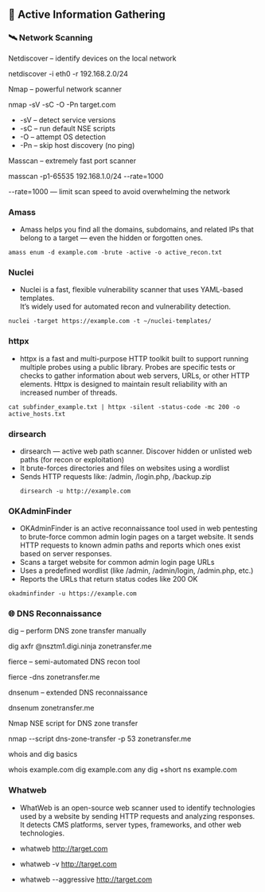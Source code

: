 ## 🔎 Active Information Gathering

### 🛰 Network Scanning

Netdiscover – identify devices on the local network

netdiscover -i eth0 -r 192.168.2.0/24

Nmap – powerful network scanner

nmap -sV -sC -O -Pn target.com

 - -sV – detect service versions
 - -sC – run default NSE scripts
 - -O – attempt OS detection
 - -Pn – skip host discovery (no ping)

Masscan – extremely fast port scanner

masscan -p1-65535 192.168.1.0/24 --rate=1000

--rate=1000 — limit scan speed to avoid overwhelming the network

### Amass ###

- Amass helps you find all the domains, subdomains, and related IPs that belong to a target — even the hidden or forgotten ones.
```
amass enum -d example.com -brute -active -o active_recon.txt
```

### Nuclei ###

- Nuclei is a fast, flexible vulnerability scanner that uses YAML-based templates.  
It’s widely used for automated recon and vulnerability detection.

```
nuclei -target https://example.com -t ~/nuclei-templates/
```

### httpx ###

- httpx is a fast and multi-purpose HTTP toolkit built to support running multiple probes using a public library. Probes are specific tests or checks to gather information about web servers, URLs, or other HTTP elements. Httpx is designed to maintain result reliability with an increased number of threads. 

```
cat subfinder_example.txt | httpx -silent -status-code -mc 200 -o active_hosts.txt
```

### dirsearch ###

- dirsearch — active web path scanner. Discover hidden or unlisted web paths (for recon or exploitation)
 - It brute-forces directories and files on websites using a wordlist
 - Sends HTTP requests like: /admin, /login.php, /backup.zip
   ```
   dirsearch -u http://example.com
   ```

### OKAdminFinder ###
- OKAdminFinder is an active reconnaissance tool used in web pentesting to brute-force common admin login pages on a target website. It sends HTTP requests to known admin paths and reports which ones exist based on server responses.
 - Scans a target website for common admin login page URLs
 - Uses a predefined wordlist (like /admin, /admin/login, /admin.php, etc.)
 - Reports the URLs that return status codes like 200 OK
 ```
okadminfinder -u https://example.com
```

### 🌐 DNS Reconnaissance

dig – perform DNS zone transfer manually

dig axfr @nsztm1.digi.ninja zonetransfer.me

fierce – semi-automated DNS recon tool

fierce -dns zonetransfer.me

dnsenum – extended DNS reconnaissance

dnsenum zonetransfer.me

Nmap NSE script for DNS zone transfer

nmap --script dns-zone-transfer -p 53 zonetransfer.me

whois and dig basics

whois example.com
dig example.com any
dig +short ns example.com

### Whatweb ###

- WhatWeb is an open-source web scanner used to identify technologies used by a website by sending HTTP requests and analyzing responses. It detects CMS platforms, server types, frameworks, and other web technologies.

 - whatweb http://target.com
 - whatweb -v http://target.com
 - whatweb --aggressive http://target.com
